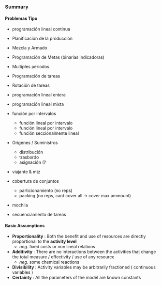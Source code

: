 ### Summary

#### Problemas Tipo

- programación lineal continua

- Planificación de la producción
- Mezcla y Armado
- Programación de Metas (binarias indicadoras)

- Multiples periodos
- Programación de tareas
- Rotación de tareas

- programación lineal entera
- programación lineal mixta

- función por intervalos
  - función lineal por intervalo
  - función lineal por intervalo
  - función seccionalmente lineal
- Origenes / Suministros
  - distribución
  - trasbordo
  - asignación (?
- viajante & mtz

- cobertura de conjuntos
  - particionamiento (no reps)
  - packing (no reps, cant cover all -> cover max ammount)
- mochila
- secuenciamiento de tareas

#### Basic Assumptions

- **Proportionality** : Both the benefit and use of resources are directly proportional to the **activity level**
  - _neg._ fixed costs or non lineal relations
- **Additivity** : There are no interactions between the activities that change the total measure / effectivity / use of any resource
  - _neg._ some chemical reactions
- **Divisibility** : Activity variables may be arbitrarily fractioned ( continuous variables )
- **Certainty** : All the parameters of the model are known constants
